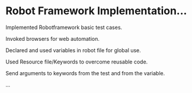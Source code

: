 # Robot Framework Implementation...

Implemented Robotframework basic test cases.

Invoked browsers for web automation.

Declared and used variables in robot file for global use.

Used Resource file/Keywords to overcome reusable code.

Send arguments to keywords from the test and from the variable.

...